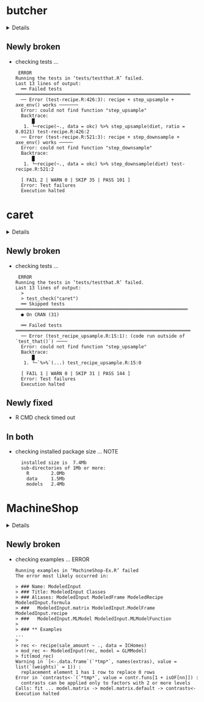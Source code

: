 # butcher

<details>

* Version: 0.1.4
* GitHub: https://github.com/tidymodels/butcher
* Source code: https://github.com/cran/butcher
* Date/Publication: 2021-03-19 05:20:15 UTC
* Number of recursive dependencies: 186

Run `revdep_details(, "butcher")` for more info

</details>

## Newly broken

*   checking tests ...
    ```
     ERROR
    Running the tests in ‘tests/testthat.R’ failed.
    Last 13 lines of output:
      ══ Failed tests ════════════════════════════════════════════════════════════════
      ── Error (test-recipe.R:426:3): recipe + step_upsample + axe_env() works ───────
      Error: could not find function "step_upsample"
      Backtrace:
          █
       1. └─recipe(~., data = okc) %>% step_upsample(diet, ratio = 0.0121) test-recipe.R:426:2
      ── Error (test-recipe.R:521:3): recipe + step_downsample + axe_env() works ─────
      Error: could not find function "step_downsample"
      Backtrace:
          █
       1. └─recipe(~., data = okc) %>% step_downsample(diet) test-recipe.R:521:2
      
      [ FAIL 2 | WARN 0 | SKIP 35 | PASS 101 ]
      Error: Test failures
      Execution halted
    ```

# caret

<details>

* Version: 6.0-86
* GitHub: https://github.com/topepo/caret
* Source code: https://github.com/cran/caret
* Date/Publication: 2020-03-20 10:20:07 UTC
* Number of recursive dependencies: 179

Run `revdep_details(, "caret")` for more info

</details>

## Newly broken

*   checking tests ...
    ```
     ERROR
    Running the tests in ‘tests/testthat.R’ failed.
    Last 13 lines of output:
      > 
      > test_check("caret")
      ══ Skipped tests ═══════════════════════════════════════════════════════════════
      ● On CRAN (31)
      
      ══ Failed tests ════════════════════════════════════════════════════════════════
      ── Error (test_recipe_upsample.R:15:1): (code run outside of `test_that()`) ────
      Error: could not find function "step_upsample"
      Backtrace:
          █
       1. └─`%>%`(...) test_recipe_upsample.R:15:0
      
      [ FAIL 1 | WARN 0 | SKIP 31 | PASS 144 ]
      Error: Test failures
      Execution halted
    ```

## Newly fixed

*   R CMD check timed out
    

## In both

*   checking installed package size ... NOTE
    ```
      installed size is  7.4Mb
      sub-directories of 1Mb or more:
        R        2.0Mb
        data     1.5Mb
        models   2.4Mb
    ```

# MachineShop

<details>

* Version: 2.7.0
* GitHub: https://github.com/brian-j-smith/MachineShop
* Source code: https://github.com/cran/MachineShop
* Date/Publication: 2021-03-02 19:10:12 UTC
* Number of recursive dependencies: 195

Run `revdep_details(, "MachineShop")` for more info

</details>

## Newly broken

*   checking examples ... ERROR
    ```
    Running examples in ‘MachineShop-Ex.R’ failed
    The error most likely occurred in:
    
    > ### Name: ModeledInput
    > ### Title: ModeledInput Classes
    > ### Aliases: ModeledInput ModeledFrame ModeledRecipe ModeledInput.formula
    > ###   ModeledInput.matrix ModeledInput.ModelFrame ModeledInput.recipe
    > ###   ModeledInput.MLModel ModeledInput.MLModelFunction
    > 
    > ### ** Examples
    ...
    > 
    > rec <- recipe(sale_amount ~ ., data = ICHomes)
    > mod_rec <- ModeledInput(rec, model = GLMModel)
    > fit(mod_rec)
    Warning in `[<-.data.frame`(`*tmp*`, names(extras), value = list(`(weights)` = 1)) :
      replacement element 1 has 1 row to replace 0 rows
    Error in `contrasts<-`(`*tmp*`, value = contr.funs[1 + isOF[nn]]) : 
      contrasts can be applied only to factors with 2 or more levels
    Calls: fit ... model.matrix -> model.matrix.default -> contrasts<-
    Execution halted
    ```

